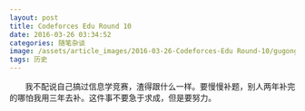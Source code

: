 ```yaml
---
layout: post
title: Codeforces Edu Round 10
date: 2016-03-26 03:34:52
categories: 随笔杂谈
image: /assets/article_images/2016-03-26-Codeforces-Edu Round-10/gugong1.JPG
tags: 历史
---
```



&#160; &#160; &#160; &#160;我不配说自己搞过信息学竞赛，渣得跟什么一样。要慢慢补题，别人两年补完的哪怕我用三年去补。这件事不要急于求成，但是要努力。
